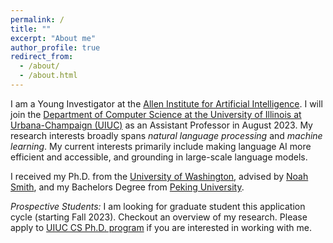 ```yaml
---
permalink: /
title: ""
excerpt: "About me"
author_profile: true
redirect_from: 
  - /about/
  - /about.html
---
```


I am a Young Investigator at the [Allen Institute for Artificial Intelligence](https://allenai.org/).
I will join the [Department of Computer Science at the University of Illinois at Urbana-Champaign (UIUC)](https://cs.illinois.edu/) as an Assistant Professor in August 2023.
My research interests broadly spans *natural language processing* and *machine learning*.
My current interests primarily include making language AI more efficient and accessible, and grounding in large-scale language models.

I received my Ph.D. from the [University of Washington](https://www.washington.edu/), advised by [Noah Smith](https://nasmith.github.io/),
and my Bachelors Degree from [Peking University](https://english.pku.edu.cn/).


*Prospective Students:* I am looking for graduate student this application cycle (starting Fall 2023). 
Checkout an overview of my research.
Please apply to [UIUC CS Ph.D. program](https://grad.illinois.edu/admissions/apply) if you are interested in working with me.

